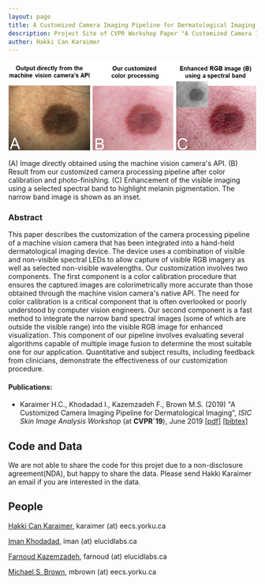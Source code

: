 ```yaml
---
layout: page
title: A Customized Camera Imaging Pipeline for Dermatological Imaging
description: Project Site of CVPR Workshop Paper "A Customized Camera Imaging Pipeline for Dermatological Imaging"
author: Hakki Can Karaimer
---
```

![](./image/teaser_v1.png)

(A) Image directly obtained using the machine vision camera's API. (B)  Result from our customized camera processing pipeline after color calibration and photo-finishing.  (C)  Enhancement of the visible imaging using a selected spectral band to highlight melanin pigmentation. The narrow band image is shown as an inset.
### Abstract ###
This paper describes the customization of the camera processing pipeline of a machine vision camera that has been integrated into a hand-held dermatological imaging device.   The device uses a combination of visible and non-visible spectral LEDs to allow capture of visible RGB imagery as well as selected non-visible wavelengths.   Our customization involves two components. The first component is a color calibration procedure that ensures the captured images are colorimetrically more accurate than those obtained through the machine vision camera's native API.  The need for color calibration is a critical component that is often overlooked or poorly understood by computer vision engineers.  Our second component is a fast method to integrate the narrow band spectral images (some of which are outside the visible range) into the visible RGB image for enhanced visualization.  This component of our pipeline involves evaluating several algorithms capable of multiple image fusion to determine the most suitable one for our application.  Quantitative and subject results, including feedback from clinicians, demonstrate the effectiveness of our customization procedure.

#### Publications: ####
* Karaimer H.C., Khodadad I., Kazemzadeh F., Brown M.S. (2019) "A Customized Camera Imaging Pipeline for Dermatological Imaging", *ISIC Skin Image Analysis Workshop* (at **CVPR`19**), June 2019 [[pdf]](./paper/Karaimer_et_al_2019.pdf) [[bibtex]](./bib/Karaimer_et_al_2019.bib) 

## Code and Data ##

We are not able to share the code for this projet due to a non-disclosure agreement(NDA), but happy to share the data. Please send Hakki Karaimer an email if you are interested in the data. 

## People ##
[Hakki Can Karaimer](https://karaimer.github.io/), 	karaimer (at) eecs.yorku.ca

[Iman Khodadad](http://www.elucidlabs.com/), 	iman (at) elucidlabs.ca

[Farnoud Kazemzadeh](http://www.elucidlabs.com/), 	farnoud (at) elucidlabs.ca

[Michael S. Brown](http://www.cse.yorku.ca/~mbrown/), 	mbrown (at) eecs.yorku.ca
